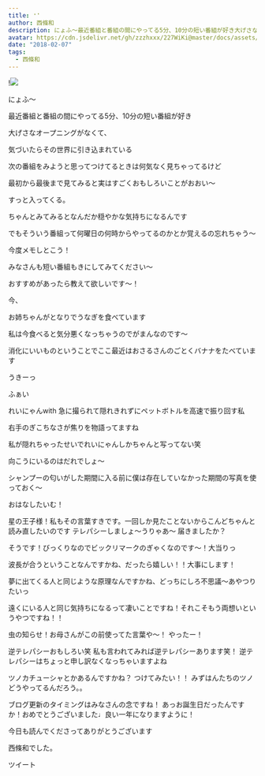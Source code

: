 ```yaml
---
title: ❛❜
author: 西條和
description: にょふ〜最近番組と番組の間にやってる5分、10分の短い番組が好き大げさなオープニングがなくて、気づいたらその世界に引き込まれている次の番組を...
avatar: https://cdn.jsdelivr.net/gh/zzzhxxx/227WiKi@master/docs/assets/photo/avatar/nagomi.jpg
date: "2018-02-07"
tags:
  - 西條和
---
```


!![](https://cdn.jsdelivr.net/gh/zzzhxxx/227WiKi-image@master/blog-image/nagomi-2018-02-07_1.jpg)






にょふ〜





最近番組と番組の間にやってる5分、10分の短い番組が好き








大げさなオープニングがなくて、



気づいたらその世界に引き込まれている






次の番組をみようと思ってつけてるときは何気なく見ちゃってるけど



最初から最後まで見てみると実はすごくおもしろいことがおおい〜








すっと入ってくる。






ちゃんとみてみるとなんだか穏やかな気持ちになるんです







でもそういう番組って何曜日の何時からやってるのかとか覚えるの忘れちゃう〜







今度メモしとこう！





みなさんも短い番組もきにしてみてください〜





おすすめがあったら教えて欲しいです〜！












今、



お姉ちゃんがとなりでうなぎを食べています





私は今食べると気分悪くなっちゃうのでがまんなのです〜








消化にいいものということでここ最近はおさるさんのごとくバナナをたべています






うきーっ




















ふぁい





れいにゃんwith 急に撮られて隠れきれずにペットボトルを高速で振り回す私






右手のぎこちなさが焦りを物語ってますね









私が隠れちゃったせいでれいにゃんしかちゃんと写ってない笑





向こうにいるのはだれでしょ〜








シャンプーの匂いがした期間に入る前に僕は存在していなかった期間の写真を使っておく〜















おはなしたいむ！





星の王子様！私もその言葉すきです。一回しか見たことないからこんどちゃんと読み直したいのです
テレパシーしましょ〜うりゃあ〜
届きましたか？



そうです！びっくりなのでビックリマークのぎゃくなのです〜！大当りっ



波長が合うということなんですかね、だったら嬉しい！！大事にします！




夢に出てくる人と同じような原理なんですかね、どっちにしろ不思議〜あやつりたいっ




遠くにいる人と同じ気持ちになるって凄いことですね！それこそもう両想いというやつですね！！




虫の知らせ！お母さんがこの前使ってた言葉や〜！
やったー！



逆テレパシーおもしろい笑
私も言われてみれば逆テレパシーあります笑！
逆テレパシーはちょっと申し訳なくなっちゃいますよね



ツノカチューシャとかあるんですかね？
つけてみたい！！
みずはんたちのツノどうやってるんだろう。。




ブログ更新のタイミングはみなさんの念ですね！
あっお誕生日だったんですか！おめでとうございました♩良い一年になりますように！









今日も読んでくださってありがとうございます






西條和でした。


ツイート



